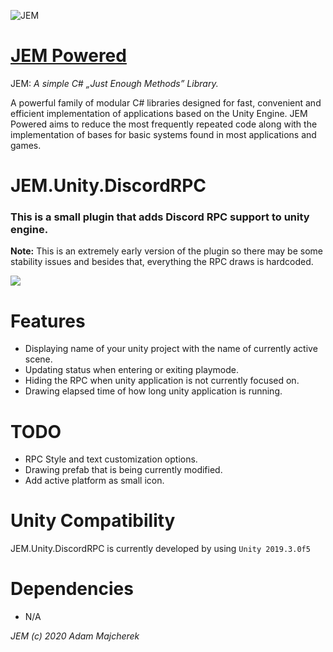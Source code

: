 ![JEM](https://i.imgur.com/mJMUGuL.png)

# [JEM Powered](https://github.com/JEM-Powered)

JEM: *A simple C# „Just Enough Methods” Library.*

A powerful family of modular C# libraries designed for fast, convenient and efficient implementation of applications based on the Unity Engine. 
JEM Powered aims to reduce the most frequently repeated code along with the implementation of bases for basic systems found in most applications and games.

# JEM.Unity.DiscordRPC

### This is a small plugin that adds Discord RPC support to unity engine.
**Note:** This is an extremely early version of the plugin so there may be some stability issues and besides that, everything the RPC draws is hardcoded.

![](https://i.imgur.com/q9wgZ9v.png)

# Features
* Displaying name of your unity project with the name of currently active scene.
* Updating status when entering or exiting playmode.
* Hiding the RPC when unity application is not currently focused on. 
* Drawing elapsed time of how long unity application is running.

# TODO
* RPC Style and text customization options.
* Drawing prefab that is being currently modified.
* Add active platform as small icon.

# Unity Compatibility
JEM.Unity.DiscordRPC is currently developed by using `Unity 2019.3.0f5`

# Dependencies
- N/A

 *JEM (c) 2020 Adam Majcherek*
